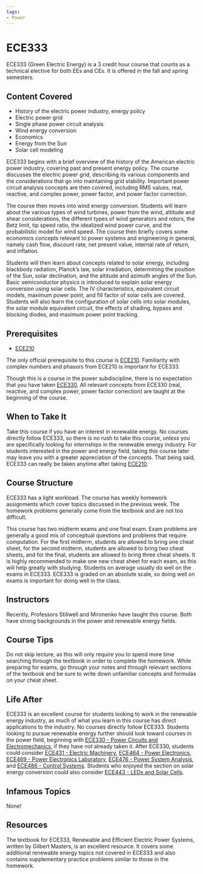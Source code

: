 ```yaml
---
tags:
- Power
---
```

# ECE333

ECE333 (Green Electric Energy) is a 3 credit hour course that counts as a technical elective for both EEs and CEs.  It is offered in the fall and spring semesters.

## Content Covered

- History of the electric power industry, energy policy
- Electric power grid
- Single phase power circuit analysis
- Wind energy conversion
- Economics
- Energy from the Sun
- Solar cell modeling
  
ECE333 begins with a brief overview of the history of the American electric power industry, covering past and present energy policy.  The course discusses the electric power grid, describing its various components and the considerations that go into maintaining grid stability.  Important power circuit analysis concepts are then covered, including RMS values, real, reactive, and complex power, power factor, and power factor correction. 

The course then moves into wind energy conversion.  Students will learn about the various types of wind turbines, power from the wind, altitude and shear considerations, the different types of wind generators and rotors, the Betz limit, tip speed ratio, the idealized wind power curve, and the probabilistic model for wind speed.  The course then briefly covers some economics concepts relevant to power systems and engineering in general, namely cash flow, discount rate, net present value, internal rate of return, and inflation.  

Students will then learn about concepts related to solar energy, including blackbody radiation, Planck’s law, solar irradiation, determining the position of the Sun, solar declination, and the altitude and azimuth angles of the Sun.  Basic semiconductor physics is introduced to explain solar energy conversion using solar cells.  The IV characteristics, equivalent circuit models, maximum power point, and fill factor of solar cells are covered.  Students will also learn the configuration of solar cells into solar modules, the solar module equivalent circuit, the effects of shading, bypass and blocking diodes, and maximum power point tracking.

## Prerequisites

- [ECE210](ECE210.md)

The only official prerequisite to this course is [ECE210](ECE210.md).  Familiarity with complex numbers and phasors from ECE210 is important for ECE333.  

Though this is a course in the power subdiscipline, there is no expectation that you have taken [ECE330](ECE330.md).  All relevant concepts from ECE330 (real, reactive, and complex power, power factor correction) are taught at the beginning of the course.

## When to Take It

Take this course if you have an interest in renewable energy.  No courses directly follow ECE333, so there is no rush to take this course, unless you are specifically looking for internships in the renewable energy industry.  For students interested in the power and energy field, taking this course later may leave you with a greater appreciation of the concepts.  That being said, ECE333 can really be taken anytime after taking [ECE210](ECE210.md).

## Course Structure

ECE333 has a light workload.  The course has weekly homework assignments which cover topics discussed in the previous week.  The homework problems generally come from the textbook and are not too difficult.  

This course has two midterm exams and one final exam.  Exam problems are generally a good mix of conceptual questions and problems that require computation.  For the first midterm, students are allowed to bring one cheat sheet, for the second midterm, students are allowed to bring two cheat sheets, and for the final, students are allowed to bring three cheat sheets.  It is highly recommended to make one new cheat sheet for each exam, as this will help greatly with studying.  Students on average usually do well on the exams in ECE333.  ECE333 is graded on an absolute scale, so doing well on exams is important for doing well in the class.

## Instructors

Recently, Professors Stillwell and Mironenko have taught this course.  Both have strong backgrounds in the power and renewable energy fields. 

## Course Tips

Do not skip lecture, as this will only require you to spend more time searching through the textbook in order to complete the homework.  While preparing for exams, go through your notes and through relevant sections of the textbook and be sure to write down unfamiliar concepts and formulas on your cheat sheet.

## Life After

ECE333 is an excellent course for students looking to work in the renewable energy industry, as much of what you learn in this course has direct applications to the industry.  No courses directly follow ECE333.  Students looking to pursue renewable energy further should look toward courses in the power field, beginning with [ECE330 - Power Circuits and Electromechanics](ECE330.md), if they have not already taken it.  After ECE330, students could consider [ECE431 - Electric Machinery](ECE431.md), [ECE464 - Power Electronics](ECE464.md), [ECE469 - Power Electronics Laboratory](ECE469.md), [ECE476 - Power System Analysis](ECE476.md), and [ECE486 - Control Systems](ECE486.md).  Students who enjoyed the section on solar energy conversion could also consider [ECE443 - LEDs and Solar Cells](ECE443.md).

## Infamous Topics

None!

## Resources

The textbook for ECE333, Renewable and Efficient Electric Power Systems, written by Gilbert Masters, is an excellent resource.  It covers some additional renewable energy topics not covered in ECE333 and also contains supplementary practice problems similar to those in the homework.  